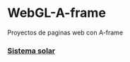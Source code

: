 # WebGL-A-frame
Proyectos de paginas web con A-frame

### [Sistema solar](https://xaival.github.io/WebGL-A-frame/Sistema%20solar/)
